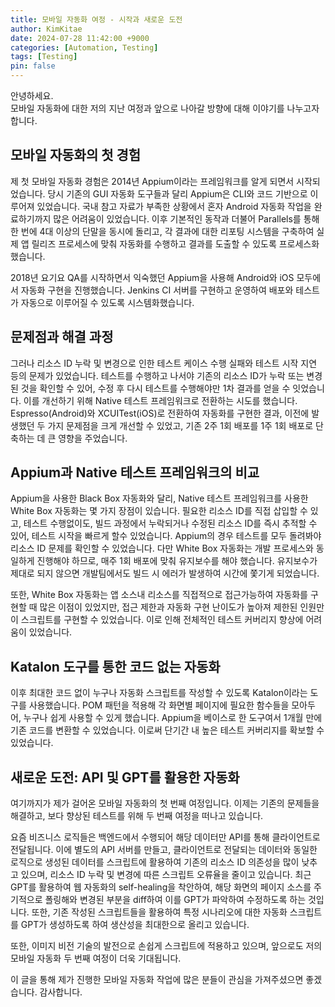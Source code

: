 ```yaml
---
title: 모바일 자동화 여정 - 시작과 새로운 도전
author: KimKitae
date: 2024-07-28 11:42:00 +9000
categories: [Automation, Testing]
tags: [Testing]
pin: false
---
```


안녕하세요.  
모바일 자동화에 대한 저의 지난 여정과 앞으로 나아갈 방향에 대해 이야기를 나누고자 합니다.

## 모바일 자동화의 첫 경험

제 첫 모바일 자동화 경험은 2014년 Appium이라는 프레임워크를 알게 되면서 시작되었습니다. 당시 기존의 GUI 자동화 도구들과 달리 Appium은 CLI와 코드 기반으로 이루어져 있었습니다. 국내 참고 자료가 부족한 상황에서 혼자 Android 자동화 작업을 완료하기까지 많은 어려움이 있었습니다. 이후 기본적인 동작과 더불어 Parallels를 통해 한 번에 4대 이상의 단말을 동시에 돌리고, 각 결과에 대한 리포팅 시스템을 구축하여 실제 앱 릴리즈 프로세스에 맞춰 자동화를 수행하고 결과를 도출할 수 있도록 프로세스화했습니다.

2018년 요기요 QA를 시작하면서 익숙했던 Appium을 사용해 Android와 iOS 모두에서 자동화 구현을 진행했습니다. Jenkins CI 서버를 구현하고 운영하여 배포와 테스트가 자동으로 이루어질 수 있도록 시스템화했습니다.

## 문제점과 해결 과정

그러나 리소스 ID 누락 및 변경으로 인한 테스트 케이스 수행 실패와 테스트 시작 지연 등의 문제가 있었습니다. 테스트를 수행하고 나서야 기존의 리소스 ID가 누락 또는 변경된 것을 확인할 수 있어, 수정 후 다시 테스트를 수행해야만 1차 결과를 얻을 수 잇었습니다. 이를 개선하기 위해 Native 테스트 프레임워크로 전환하는 시도를 했습니다. Espresso(Android)와 XCUITest(iOS)로 전환하여 자동화를 구현한 결과, 이전에 발생했던 두 가지 문제점을 크게 개선할 수 있었고, 기존 2주 1회 배포를 1주 1회 배포로 단축하는 데 큰 영향을 주었습니다.

## Appium과 Native 테스트 프레임워크의 비교

Appium을 사용한 Black Box 자동화와 달리, Native 테스트 프레임워크를 사용한 White Box 자동화는 몇 가지 장점이 있습니다. 필요한 리소스 ID를 직접 삽입할 수 있고, 테스트 수행없이도, 빌드 과정에서 누락되거나 수정된 리소스 ID를 즉시 추적할 수 있어, 테스트 시작을 빠르게 할수 있었습니다. Appium의 경우 테스트를 모두 돌려봐야 리소스 ID 문제를 확인할 수 있었습니다. 다만 White Box 자동화는 개발 프로세스와 동일하게 진행해야 하므로, 매주 1회 배포에 맞춰 유지보수를 해야 했습니다. 유지보수가 제대로 되지 않으면 개발팀에서도 빌드 시 에러가 발생하여 시간에 쫓기게 되었습니다.

또한, White Box 자동화는 앱 소스내 리소스를 직접적으로 접근가능하여 자동화를 구현할 때 많은 이점이 있었지만, 접근 제한과 자동화 구현 난이도가 높아져 제한된 인원만이 스크립트를 구현할 수 있었습니다. 이로 인해 전체적인 테스트 커버리지 향상에 어려움이 있었습니다.

## Katalon 도구를 통한 코드 없는 자동화

이후 최대한 코드 없이 누구나 자동화 스크립트를 작성할 수 있도록 Katalon이라는 도구를 사용했습니다. POM 패턴을 적용해 각 화면별 페이지에 필요한 함수들을 모아두어, 누구나 쉽게 사용할 수 있게 했습니다. Appium을 베이스로 한 도구여서 1개월 만에 기존 코드를 변환할 수 있었습니다. 이로써 단기간 내 높은 테스트 커버리지를 확보할 수 있었습니다.

## 새로운 도전: API 및 GPT를 활용한 자동화

여기까지가 제가 걸어온 모바일 자동화의 첫 번째 여정입니다. 이제는 기존의 문제들을 해결하고, 보다 향상된 테스트를 위해 두 번째 여정을 떠나고 있습니다.

요즘 비즈니스 로직들은 백엔드에서 수행되어 해당 데이터만 API를 통해 클라이언트로 전달됩니다. 이에 별도의 API 서버를 만들고, 클라이언트로 전달되는 데이터와 동일한 로직으로 생성된 데이터를 스크립트에 활용하여 기존의 리소스 ID 의존성을 많이 낮추고 있으며, 리소스 ID 누락 및 변경에 따른 스크립트 오류율을 줄이고 있습니다. 최근 GPT를 활용하여 웹 자동화의 self-healing을 착안하여, 해당 화면의 페이지 소스를 주기적으로 폴링해와 변경된 부분을 diff하여 이를 GPT가 파악하여 수정하도록 하는 것입니다. 또한, 기존 작성된 스크립트들을 활용하여 특정 시나리오에 대한 자동화 스크립트를 GPT가 생성하도록 하여 생산성을 최대한으로 올리고 있습니다.

또한, 이미지 비전 기술의 발전으로 손쉽게 스크립트에 적용하고 있으며, 앞으로도 저의 모바일 자동화 두 번째 여정이 더욱 기대됩니다.

이 글을 통해 제가 진행한 모바일 자동화 작업에 많은 분들이 관심을 가져주셨으면 좋겠습니다. 감사합니다.


